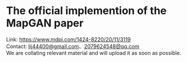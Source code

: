 # The official implemention of the MapGAN paper
Link: https://www.mdpi.com/1424-8220/20/11/3119  
Contact: lij44400@gmail.com、2079624548@qq.com  
We are collating relevant material and will upload it as soon as possible.  
